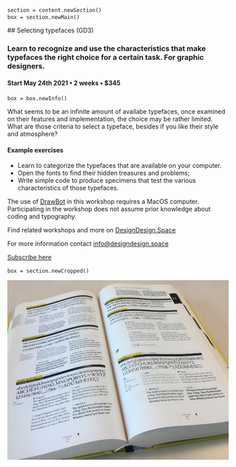 

<!-- GD3 -->


~~~
section = content.newSection()
box = section.newMain()
~~~
<a name="GD3"/>
## Selecting typefaces <span class="wcode">(GD3)</span>

### Learn to recognize and use the characteristics that make typefaces the right choice for a certain task. For graphic designers.

#### Start May 24<span class="sup">th</span> 2021 • 2 weeks • $345

~~~
box = box.newInfo()
~~~

What seems to be an infinite amount of availabe typefaces, once examined on their features and implementation, the choice may be rather limited. What are those criteria to select a typeface, besides if you like their style and atmosphere?

#### Example exercises

* Learn to categorize the typefaces that are available on your computer.
* Open the fonts to find their hidden treasures and problems;
* Write simple code to produce specimens that test the various characteristics of those typefaces.

The use of <a href="http://drawbot.com" target="external">DrawBot</a> in this workshop requires a MacOS computer. Participating in the workshop does not assume prior knowledge about coding and typography.

Find related workshops and more on <a href="https://designdesign.space" target="external">DesignDesign.Space</a>

For more information contact <a href="mailto:info@designdesign.space?subject=Selecting typefaces GD3">info@designdesign.space</a>

<a href="https://www.eventbrite.com/d/online/designdesign/?q=designdesign" target="external">Subscribe here</a>


~~~
box = section.newCropped()
~~~

![cover y=center x=center](images/img_5941.jpeg)

